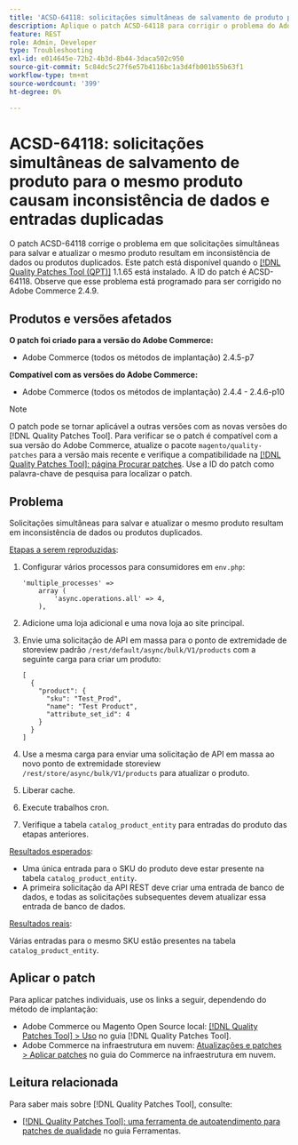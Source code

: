 ```yaml
---
title: 'ACSD-64118: solicitações simultâneas de salvamento de produto para o mesmo produto causam inconsistência de dados e entradas duplicadas'
description: Aplique o patch ACSD-64118 para corrigir o problema do Adobe Commerce em que solicitações simultâneas para salvar e atualizar o mesmo produto resultam em inconsistência de dados ou produtos duplicados.
feature: REST
role: Admin, Developer
type: Troubleshooting
exl-id: e014645e-72b2-4b3d-8b44-3daca502c950
source-git-commit: 5c84dc5c27f6e57b4116bc1a3d4fb001b55b63f1
workflow-type: tm+mt
source-wordcount: '399'
ht-degree: 0%

---
```


# ACSD-64118: solicitações simultâneas de salvamento de produto para o mesmo produto causam inconsistência de dados e entradas duplicadas

O patch ACSD-64118 corrige o problema em que solicitações simultâneas para salvar e atualizar o mesmo produto resultam em inconsistência de dados ou produtos duplicados. Este patch está disponível quando o [[!DNL Quality Patches Tool (QPT)]](/help/tools/quality-patches-tool/quality-patches-tool-to-self-serve-quality-patches.md) 1.1.65 está instalado. A ID do patch é ACSD-64118. Observe que esse problema está programado para ser corrigido no Adobe Commerce 2.4.9.

## Produtos e versões afetados

**O patch foi criado para a versão do Adobe Commerce:**

* Adobe Commerce (todos os métodos de implantação) 2.4.5-p7

**Compatível com as versões do Adobe Commerce:**

* Adobe Commerce (todos os métodos de implantação) 2.4.4 - 2.4.6-p10

>[!NOTE]
>
>O patch pode se tornar aplicável a outras versões com as novas versões do [!DNL Quality Patches Tool]. Para verificar se o patch é compatível com a sua versão do Adobe Commerce, atualize o pacote `magento/quality-patches` para a versão mais recente e verifique a compatibilidade na [[!DNL Quality Patches Tool]: página Procurar patches](https://experienceleague.adobe.com/tools/commerce-quality-patches/index.html?lang=pt-BR). Use a ID do patch como palavra-chave de pesquisa para localizar o patch.

## Problema

Solicitações simultâneas para salvar e atualizar o mesmo produto resultam em inconsistência de dados ou produtos duplicados.

<u>Etapas a serem reproduzidas</u>:

1. Configurar vários processos para consumidores em `env.php`:

   ```
   'multiple_processes' =>
       array (
           'async.operations.all' => 4,
       ),
   ```

1. Adicione uma loja adicional e uma nova loja ao site principal.
1. Envie uma solicitação de API em massa para o ponto de extremidade de storeview padrão `/rest/default/async/bulk/V1/products` com a seguinte carga para criar um produto:

   ```
   [
     {
       "product": {
         "sku": "Test_Prod",
         "name": "Test Product",
         "attribute_set_id": 4
       }
     }
   ]
   ```

1. Use a mesma carga para enviar uma solicitação de API em massa ao novo ponto de extremidade storeview `/rest/store/async/bulk/V1/products` para atualizar o produto.
1. Liberar cache.
1. Execute trabalhos cron.
1. Verifique a tabela `catalog_product_entity` para entradas do produto das etapas anteriores.

<u>Resultados esperados</u>:

* Uma única entrada para o SKU do produto deve estar presente na tabela `catalog_product_entity`.
* A primeira solicitação da API REST deve criar uma entrada de banco de dados, e todas as solicitações subsequentes devem atualizar essa entrada de banco de dados.

<u>Resultados reais</u>:

Várias entradas para o mesmo SKU estão presentes na tabela `catalog_product_entity`.

## Aplicar o patch

Para aplicar patches individuais, use os links a seguir, dependendo do método de implantação:

* Adobe Commerce ou Magento Open Source local: [[!DNL Quality Patches Tool] > Uso](/help/tools/quality-patches-tool/usage.md) no guia [!DNL Quality Patches Tool].
* Adobe Commerce na infraestrutura em nuvem: [Atualizações e patches > Aplicar patches](https://experienceleague.adobe.com/docs/commerce-cloud-service/user-guide/develop/upgrade/apply-patches.html?lang=pt-BR) no guia do Commerce na infraestrutura em nuvem.

## Leitura relacionada

Para saber mais sobre [!DNL Quality Patches Tool], consulte:

* [[!DNL Quality Patches Tool]: uma ferramenta de autoatendimento para patches de qualidade](/help/tools/quality-patches-tool/quality-patches-tool-to-self-serve-quality-patches.md) no guia Ferramentas.
